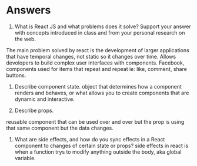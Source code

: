 # Answers

1. What is React JS and what problems does it solve? Support your answer with concepts introduced in class and from your personal research on the web.

The main problem solved by react is the development of larger applications that have temporal changes, not static so it changes over time. Allows devolopers to build complex user interfaces with components. Facebook, components used for items that repeat and repeat ie: like, comment, share buttons.

1. Describe component state.
object that determines how a component renders and behaves, or what allows you to create components that are dynamic and interactive.

1. Describe props.

reusable component that can be used over and over but the prop is using that same component but the data changes.

1. What are side effects, and how do you sync effects in a React component to changes of certain state or props?
side effects in react is when a function trys to modify anything outside the body, aka global variable.
